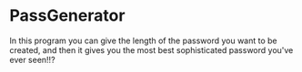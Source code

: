# PassGenerator
In this program you can give the length of the password you want to be created, and then it gives you the most best sophisticated password you've ever seen!!? 
